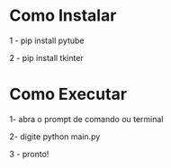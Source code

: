 # Como Instalar

1 - pip install pytube

2 - pip install tkinter

# Como Executar

1- abra o prompt de comando ou terminal

2- digite python main.py

3 - pronto!
